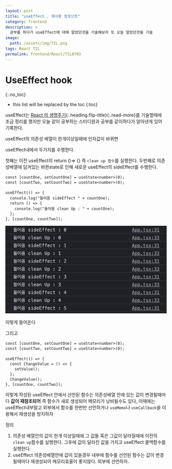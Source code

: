 ```yaml
---
layout: post
title: "useEffect , 재사용 컴포넌트"
category: frontend
description: >
  공부를 하다가 useEffect에 대해 알았던것을 기술해보자 또 오늘 알았던것을 기술
image:
  path: /assets/img/TIL.png
tags: React TIL
permalink: frontend/React/TIL0703
---
```


# UseEffect hook
{:.no_toc}

* this list will be replaced by the toc
{:toc}


useEffect는 [React 의 생명주기](./2023-06-24-ReactLifeCycle.markdown){:.heading.flip-title}{:.read-more}를 기술할때에 조금 정리를 했지만
오늘 같이 공부하는 스터디원과 공부를 같이하다가 알아낸게 있어 기록한다.


useEffect의 의존성 배열이 한개이상일때에 인자값이 바뀌면

useEffect내에서 두가지를 수행한다.

첫째는 이전 useEffect의 return ()=> {} 즉 `clean up 함수`를 실행한다.
두번째로 의존성배열에 담겨있는 바뀐state로 인해 새로운 useEffect의 sideEffect를 수행한다.

```tsx
const [countOne, setCountOne] = useState<number>(0);
const [countTwo, setCountTwo] = useState<number>(0);

useEffect(() => {
  console.log("들어옴 sideEffect " + countOne);
  return () => {
    console.log("들어옴 clean Up : " + countOne);
  };
}, [countOne, countTwo]);
```

![콘솔](../../../assets/img/frontend/TIL0703.png)

이렇게 들어온다

그리고

```tsx
const [countOne, setCountOne] = useState<number>(0);
const [countTwo, setCountTwo] = useState<number>(0);

useEffect(() => {
  const ChangeValue = () => {
    setValue();
  };
  ChangeValue();
}, [countOne, countTwo]);
```

이렇게 작성된 useEffect 안에서 선언된 함수는 의존성배열 안에 있는 값이 변경될때마다
**값이 재참조되어** 즉 함수가 새로 생성되어 메모리가 낭비될수도 있다,
이때에는 useEffect내부말고 외부에서 함수를 한번만 선언하거나 `useMemo`나 `useCallback`을 이용해서
재생성을 방지하자

정리

1. 의존성 배열안의 값이 한개 이상일때에 그 값들 혹은 그값이 달라질때에 이전의 `clean up`함수를 실행한다. 그후에 값이 달라진 값을 가지고 useEffect 콜백함수를 실행한다.
2. useEffect 의존성배열안에 값이 있을경우 내부에 함수를 선언된 함수는 값이 변경될때마다 재생성되어 메모리효울이 좋지않다. 외부에 선언하자.


